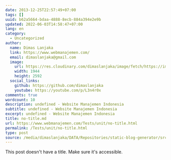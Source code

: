 ```yaml
---
date: 2013-12-25T22:57:49+07:00
tags: []
uuid: b62a5664-bdaa-4888-8ecb-884a394e2e9b
updated: 2022-06-03T14:58:47+07:00
lang: en
category:
  - Uncategorized
author:
  name: Dimas Lanjaka
  link: https://www.webmanajemen.com/
  email: dimaslanjaka@gmail.com
  image:
    url: https://res.cloudinary.com/dimaslanjaka/image/fetch/https://imgdb.net/images/3600.jpg
    width: 1944
    height: 2592
  social_links:
    github: https://github.com/dimaslanjaka
    youtube: https://youtube.com/p/L3n4r0x
comments: true
wordcount: 10
description: undefined - Website Manajemen Indonesia
subtitle: undefined - Website Manajemen Indonesia
excerpt: undefined - Website Manajemen Indonesia
title: no-title.md
url: https://www.webmanajemen.com/Tests/unit/no-title.html
permalink: /Tests/unit/no-title.html
type: post
source: /media/dimaslanjaka/DATA/Repositories/static-blog-generator/src-posts/Tests/unit/no-title.md
---
```


This post doesn't have a title. Make sure it's accessible.